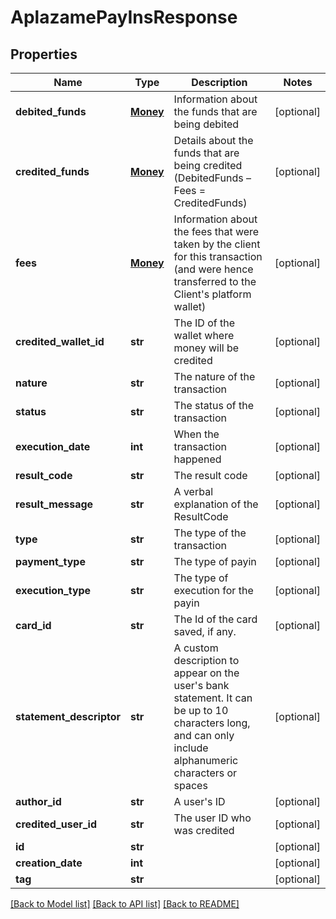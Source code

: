 # AplazamePayInsResponse

## Properties
Name | Type | Description | Notes
------------ | ------------- | ------------- | -------------
**debited_funds** | [**Money**](Money.md) | Information about the funds that are being debited | [optional] 
**credited_funds** | [**Money**](Money.md) | Details about the funds that are being credited (DebitedFunds – Fees &#x3D; CreditedFunds) | [optional] 
**fees** | [**Money**](Money.md) | Information about the fees that were taken by the client for this transaction (and were hence transferred to the Client&#39;s platform wallet) | [optional] 
**credited_wallet_id** | **str** | The ID of the wallet where money will be credited | [optional] 
**nature** | **str** | The nature of the transaction | [optional] 
**status** | **str** | The status of the transaction | [optional] 
**execution_date** | **int** | When the transaction happened | [optional] 
**result_code** | **str** | The result code | [optional] 
**result_message** | **str** | A verbal explanation of the ResultCode | [optional] 
**type** | **str** | The type of the transaction | [optional] 
**payment_type** | **str** | The type of payin | [optional] 
**execution_type** | **str** | The type of execution for the payin | [optional] 
**card_id** | **str** | The Id of the card saved, if any. | [optional] 
**statement_descriptor** | **str** | A custom description to appear on the user&#39;s bank statement. It can be up to 10 characters long, and can only include alphanumeric characters or spaces | [optional] 
**author_id** | **str** | A user&#39;s ID | [optional] 
**credited_user_id** | **str** | The user ID who was credited | [optional] 
**id** | **str** |  | [optional] 
**creation_date** | **int** |  | [optional] 
**tag** | **str** |  | [optional] 

[[Back to Model list]](../README.md#documentation-for-models) [[Back to API list]](../README.md#documentation-for-api-endpoints) [[Back to README]](../README.md)


